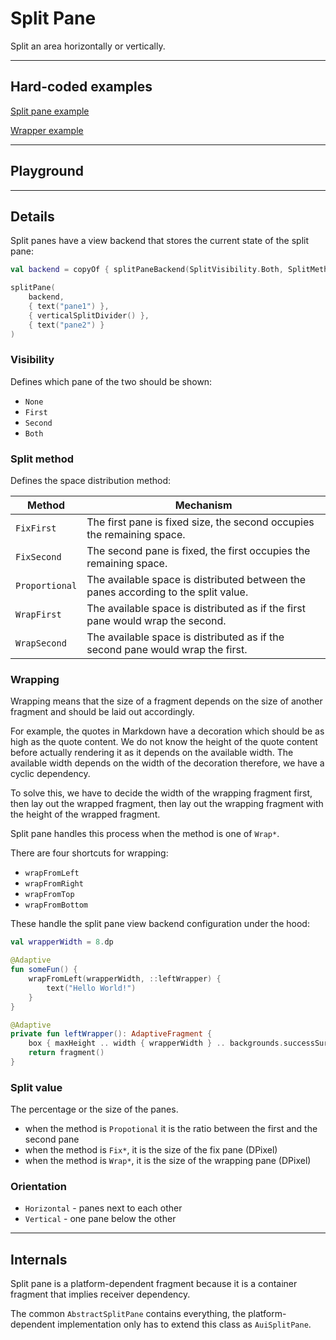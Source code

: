 # Split Pane

Split an area horizontally or vertically.

---

## Hard-coded examples

[Split pane example](actualize:///cookbook/example/split-pane-proportional)

[Wrapper example](actualize:///cookbook/example/split-pane-wrapper)

---

## Playground

---

## Details

Split panes have a view backend that stores the current state of the split pane:

```kotlin
val backend = copyOf { splitPaneBackend(SplitVisibility.Both, SplitMethod.FixFirst, 100.0, Orientation.Horizontal) }

splitPane(
    backend,
    { text("pane1") },
    { verticalSplitDivider() },
    { text("pane2") }
)
```

### Visibility

Defines which pane of the two should be shown:

* `None`
* `First`
* `Second`
* `Both`

### Split method

Defines the space distribution method:

| Method         | Mechanism                                                                          |
|----------------|------------------------------------------------------------------------------------|
| `FixFirst`     | The first pane is fixed size, the second occupies the remaining space.             |
| `FixSecond`    | The second pane is fixed, the first occupies the remaining space.                  |
| `Proportional` | The available space is distributed between the panes according to the split value. |
| `WrapFirst`    | The available space is distributed as if the first pane would wrap the second.     |
| `WrapSecond`   | The available space is distributed as if the second pane would wrap the first.     |

### Wrapping

Wrapping means that the size of a fragment depends on the size of another fragment and should be
laid out accordingly. 

For example, the quotes in Markdown have a decoration which should be as high as the quote content.
We do not know the height of the quote content before actually rendering it as it depends on the
available width. The available width depends on the width of the decoration therefore, we have
a cyclic dependency.

To solve this, we have to decide the width of the wrapping fragment first, then lay out the wrapped
fragment, then lay out the wrapping fragment with the height of the wrapped fragment.

Split pane handles this process when the method is one of `Wrap*`.

There are four shortcuts for wrapping:

* `wrapFromLeft`
* `wrapFromRight`
* `wrapFromTop`
* `wrapFromBottom`

These handle the split pane view backend configuration under the hood:

```kotlin
val wrapperWidth = 8.dp

@Adaptive
fun someFun() {
    wrapFromLeft(wrapperWidth, ::leftWrapper) {
        text("Hello World!")
    }
}

@Adaptive
private fun leftWrapper(): AdaptiveFragment {
    box { maxHeight .. width { wrapperWidth } .. backgrounds.successSurface .. cornerRadius { 2.dp } }
    return fragment()
}
```

### Split value

The percentage or the size of the panes.

* when the method is `Propotional` it is the ratio between the first and the second pane
* when the method is `Fix*`, it is the size of the fix pane (DPixel)
* when the method is `Wrap*`, it is the size of the wrapping pane (DPixel)

### Orientation

* `Horizontal` - panes next to each other
* `Vertical` - one pane below the other

---

## Internals

Split pane is a platform-dependent fragment because it is a container fragment that 
implies receiver dependency.

The common `AbstractSplitPane` contains everything, the platform-dependent implementation
only has to extend this class as `AuiSplitPane`.